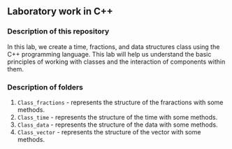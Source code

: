 ## Laboratory work in C++
### Description of this repository
In this lab, we create a time, fractions, and data structures class using the C++ programming language. This lab will help us understand the basic principles of working with classes and the interaction of components within them.
### Description of folders
1. `Class_fractions` - represents the structure of the fraractions with some methods.
2. `Class_time` - represents the structure of the time with some methods.
3. `Class_data` - represents the structure of the data with some methods.
4. `Class_vector` - represents the structure of the vector with some methods.
